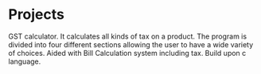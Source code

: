 # Projects
GST calculator.
It calculates all kinds of tax on a product.
The program is divided into four different sections allowing the user to have a wide variety of choices.
Aided with Bill Calculation system including tax.
Build upon c language.
